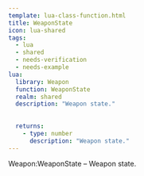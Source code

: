 ```yaml
---
template: lua-class-function.html
title: WeaponState
icon: lua-shared
tags:
  - lua
  - shared
  - needs-verification
  - needs-example
lua:
  library: Weapon
  function: WeaponState
  realm: shared
  description: "Weapon state."
  
  
  returns:
    - type: number
      description: "Weapon state."
---
```


<div class="lua__search__keywords">
Weapon:WeaponState &#x2013; Weapon state.
</div>
